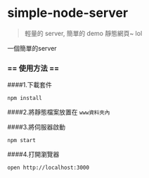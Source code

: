 # simple-node-server

> 輕量的 server, 簡單的 demo 靜態網頁~ lol

一個簡單的server

### == 使用方法 ==

####1.下載套件

`npm install`

####2.將靜態檔案放置在 `www資料夾內`

####3.將伺服器啟動

`npm start`

####4.打開瀏覽器

`open http://localhost:3000` 


